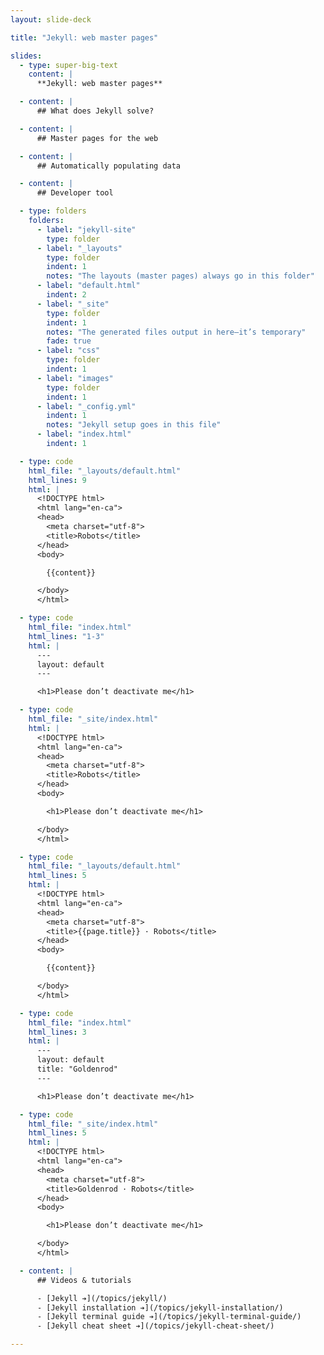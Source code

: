 ```yaml
---
layout: slide-deck

title: "Jekyll: web master pages"

slides:
  - type: super-big-text
    content: |
      **Jekyll: web master pages**

  - content: |
      ## What does Jekyll solve?

  - content: |
      ## Master pages for the web

  - content: |
      ## Automatically populating data

  - content: |
      ## Developer tool

  - type: folders
    folders:
      - label: "jekyll-site"
        type: folder
      - label: "_layouts"
        type: folder
        indent: 1
        notes: "The layouts (master pages) always go in this folder"
      - label: "default.html"
        indent: 2
      - label: "_site"
        type: folder
        indent: 1
        notes: "The generated files output in here—it’s temporary"
        fade: true
      - label: "css"
        type: folder
        indent: 1
      - label: "images"
        type: folder
        indent: 1
      - label: "_config.yml"
        indent: 1
        notes: "Jekyll setup goes in this file"
      - label: "index.html"
        indent: 1

  - type: code
    html_file: "_layouts/default.html"
    html_lines: 9
    html: |
      <!DOCTYPE html>
      <html lang="en-ca">
      <head>
        <meta charset="utf-8">
        <title>Robots</title>
      </head>
      <body>

        {{content}}

      </body>
      </html>

  - type: code
    html_file: "index.html"
    html_lines: "1-3"
    html: |
      ---
      layout: default
      ---

      <h1>Please don’t deactivate me</h1>

  - type: code
    html_file: "_site/index.html"
    html: |
      <!DOCTYPE html>
      <html lang="en-ca">
      <head>
        <meta charset="utf-8">
        <title>Robots</title>
      </head>
      <body>

        <h1>Please don’t deactivate me</h1>

      </body>
      </html>

  - type: code
    html_file: "_layouts/default.html"
    html_lines: 5
    html: |
      <!DOCTYPE html>
      <html lang="en-ca">
      <head>
        <meta charset="utf-8">
        <title>{{page.title}} · Robots</title>
      </head>
      <body>

        {{content}}

      </body>
      </html>

  - type: code
    html_file: "index.html"
    html_lines: 3
    html: |
      ---
      layout: default
      title: "Goldenrod"
      ---

      <h1>Please don’t deactivate me</h1>

  - type: code
    html_file: "_site/index.html"
    html_lines: 5
    html: |
      <!DOCTYPE html>
      <html lang="en-ca">
      <head>
        <meta charset="utf-8">
        <title>Goldenrod · Robots</title>
      </head>
      <body>

        <h1>Please don’t deactivate me</h1>

      </body>
      </html>

  - content: |
      ## Videos & tutorials

      - [Jekyll ➔](/topics/jekyll/)
      - [Jekyll installation ➔](/topics/jekyll-installation/)
      - [Jekyll terminal guide ➔](/topics/jekyll-terminal-guide/)
      - [Jekyll cheat sheet ➔](/topics/jekyll-cheat-sheet/)

---
```

